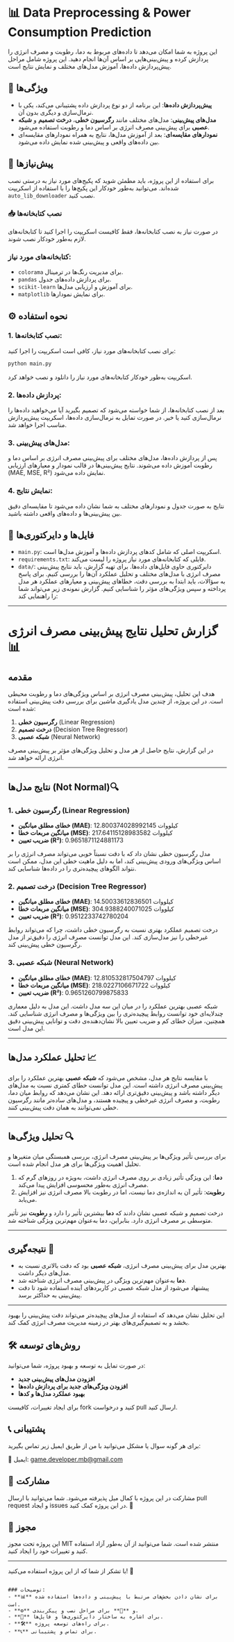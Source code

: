 # 📊 Data Preprocessing & Power Consumption Prediction

این پروژه به شما امکان می‌دهد تا داده‌های مربوط به دما، رطوبت و مصرف انرژی را پردازش کرده و پیش‌بینی‌هایی بر اساس آن‌ها انجام دهید. این پروژه شامل مراحل پیش‌پردازش داده‌ها، آموزش مدل‌های مختلف و نمایش نتایج است.

## 🚀 ویژگی‌ها

- **پیش‌پردازش داده‌ها**: این برنامه از دو نوع پردازش داده پشتیبانی می‌کند، یکی با نرمال‌سازی و دیگری بدون آن.
- **مدل‌های پیش‌بینی**: مدل‌های مختلف مانند **رگرسیون خطی**، **درخت تصمیم** و **شبکه عصبی** برای پیش‌بینی مصرف انرژی بر اساس دما و رطوبت استفاده می‌شود.
- **نمودارهای مقایسه‌ای**: بعد از آموزش مدل‌ها، نتایج به همراه نمودارهای مقایسه‌ای بین داده‌های واقعی و پیش‌بینی شده نمایش داده می‌شود.

## 🔧 پیش‌نیازها

برای استفاده از این پروژه، باید مطمئن شوید که پکیج‌های مورد نیاز به درستی نصب شده‌اند. می‌توانید به‌طور خودکار این پکیج‌ها را با استفاده از اسکریپت `auto_lib_downloader` نصب کنید.

### 📥 نصب کتابخانه‌ها

در صورت نیاز به نصب کتابخانه‌ها، فقط کافیست اسکریپت را اجرا کنید تا کتابخانه‌های لازم به‌طور خودکار نصب شوند.

### کتابخانه‌های مورد نیاز:

- `colorama` برای مدیریت رنگ‌ها در ترمینال.
- `pandas` برای پردازش داده‌های جدول.
- `scikit-learn` برای آموزش و ارزیابی مدل‌ها.
- `matplotlib` برای نمایش نمودارها.

## ⚙️ نحوه استفاده

### 1. نصب کتابخانه‌ها:

برای نصب کتابخانه‌های مورد نیاز، کافی است اسکریپت را اجرا کنید:

```bash
python main.py
```

اسکریپت به‌طور خودکار کتابخانه‌های مورد نیاز را دانلود و نصب خواهد کرد.

### 2. پردازش داده‌ها:

بعد از نصب کتابخانه‌ها، از شما خواسته می‌شود که تصمیم بگیرید آیا می‌خواهید داده‌ها را نرمال‌سازی کنید یا خیر. در صورت تمایل به نرمال‌سازی داده‌ها، اسکریپت پیش‌پردازش مناسب اجرا خواهد شد.

### 3. مدل‌های پیش‌بینی:

پس از پردازش داده‌ها، مدل‌های مختلف برای پیش‌بینی مصرف انرژی بر اساس دما و رطوبت آموزش داده می‌شوند. نتایج پیش‌بینی‌ها در قالب نمودار و معیارهای ارزیابی (MAE, MSE, R²) نمایش داده می‌شود.

### 4. نمایش نتایج:

نتایج به صورت جدول و نمودارهای مختلف به شما نشان داده می‌شود تا مقایسه‌ای دقیق بین پیش‌بینی‌ها و داده‌های واقعی داشته باشید.

## 📂 فایل‌ها و دایرکتوری‌ها

- `main.py`: اسکریپت اصلی که شامل کدهای پردازش داده‌ها و آموزش مدل‌ها است.
- `requirements.txt`: فایلی که کتابخانه‌های مورد نیاز پروژه را لیست می‌کند.
- `data/`: دایرکتوری حاوی فایل‌های داده‌ها.
برای تهیه گزارش، باید نتایج پیش‌بینی مصرف انرژی با مدل‌های مختلف و تحلیل عملکرد آن‌ها را بررسی کنیم. برای پاسخ به سؤالات، باید ابتدا به بررسی دقت، خطاهای پیش‌بینی و معیارهای عملکرد هر مدل پرداخته و سپس ویژگی‌های مؤثر را شناسایی کنیم. گزارش نمونه‌ی زیر می‌تواند شما را راهنمایی کند:

---

# گزارش تحلیل نتایج پیش‌بینی مصرف انرژی 📊

## مقدمه

هدف این تحلیل، پیش‌بینی مصرف انرژی بر اساس ویژگی‌های دما و رطوبت محیطی است. در این پروژه، از چندین مدل یادگیری ماشین برای بررسی دقت پیش‌بینی استفاده شده است:
1. **رگرسیون خطی** (Linear Regression)
2. **درخت تصمیم** (Decision Tree Regressor)
3. **شبکه عصبی** (Neural Network)

در این گزارش، نتایج حاصل از هر مدل و تحلیل ویژگی‌های مؤثر بر پیش‌بینی مصرف انرژی ارائه خواهد شد.

---

## نتایج مدل‌ها (Not Normal)🔍

### 1. رگرسیون خطی (Linear Regression)

- **خطای مطلق میانگین (MAE)**: 12.800374028992145 کیلووات
- **میانگین مربعات خطا (MSE)**: 217.64115128983582 کیلووات
- **ضریب تعیین (R²)**: 0.9651871124881173

مدل رگرسیون خطی نشان داد که با دقت نسبتاً خوبی می‌تواند مصرف انرژی را بر اساس ویژگی‌های ورودی پیش‌بینی کند، اما به دلیل ماهیت خطی این مدل، ممکن است نتواند الگوهای پیچیده‌تری را در داده‌ها شناسایی کند.

### 2. درخت تصمیم (Decision Tree Regressor)

- **خطای مطلق میانگین (MAE)**: 14.50033612836501 کیلووات
- **میانگین مربعات خطا (MSE)**: 304.9388240071025 کیلووات
- **ضریب تعیین (R²)**: 0.9512233742780204

درخت تصمیم عملکرد بهتری نسبت به رگرسیون خطی داشت، چرا که می‌تواند روابط غیرخطی را نیز مدل‌سازی کند. این مدل توانست مصرف انرژی را دقیق‌تر از مدل رگرسیون خطی پیش‌بینی کند.

### 3. شبکه عصبی (Neural Network)

- **خطای مطلق میانگین (MAE)**: 12.810532817504797 کیلووات
- **میانگین مربعات خطا (MSE)**: 218.0227106671722 کیلووات
- **ضریب تعیین (R²)**: 0.9651260799875833

شبکه عصبی بهترین عملکرد را در میان این سه مدل داشت. این مدل به دلیل معماری چندلایه‌ای خود توانست روابط پیچیده‌تری را بین ویژگی‌ها و مصرف انرژی شناسایی کند. همچنین، میزان خطای کم و ضریب تعیین بالا نشان‌دهنده‌ی دقت و توانایی پیش‌بینی دقیق این مدل است.

---

## تحلیل عملکرد مدل‌ها 📈

با مقایسه نتایج هر مدل، مشخص می‌شود که **شبکه عصبی** بهترین عملکرد را برای پیش‌بینی مصرف انرژی داشته است. این مدل توانست خطای کمتری نسبت به مدل‌های دیگر داشته باشد و پیش‌بینی دقیق‌تری ارائه دهد. این نشان می‌دهد که روابط میان دما، رطوبت، و مصرف انرژی غیرخطی و پیچیده هستند، و مدل‌های ساده‌تر مانند رگرسیون خطی نمی‌توانند به همان دقت پیش‌بینی کنند.

---

## تحلیل ویژگی‌ها 🔍

برای بررسی تأثیر ویژگی‌ها بر پیش‌بینی مصرف انرژی، بررسی همبستگی میان متغیرها و تحلیل اهمیت ویژگی‌ها برای هر مدل انجام شده است.

1. **دما**: این ویژگی تأثیر زیادی بر روی مصرف انرژی داشت، به‌ویژه در روزهای گرم که مصرف انرژی به‌طور محسوسی افزایش پیدا می‌کند.
2. **رطوبت**: تأثیر آن به اندازه‌ی دما نیست، اما در رطوبت بالا مصرف انرژی نیز افزایش می‌یابد.

درخت تصمیم و شبکه عصبی نشان دادند که **دما** بیشترین تأثیر را دارد و **رطوبت** نیز تأثیر متوسطی بر مصرف انرژی دارد. بنابراین، دما به‌عنوان مهم‌ترین ویژگی شناخته شد.

---

## نتیجه‌گیری 📝

- بهترین مدل برای پیش‌بینی مصرف انرژی، **شبکه عصبی** بود که دقت بالاتری نسبت به مدل‌های دیگر داشت.
- **دما** به‌عنوان مهم‌ترین ویژگی در پیش‌بینی مصرف انرژی شناخته شد.
- پیشنهاد می‌شود از مدل شبکه عصبی در کاربردهای آینده استفاده شود تا دقت پیش‌بینی به حداکثر برسد.

---

این تحلیل نشان می‌دهد که استفاده از مدل‌های پیچیده‌تر می‌تواند دقت پیش‌بینی را بهبود بخشد و به تصمیم‌گیری‌های بهتر در زمینه مدیریت مصرف انرژی کمک کند.
## 🛠️ روش‌های توسعه

در صورت تمایل به توسعه و بهبود پروژه، شما می‌توانید:

- **افزودن مدل‌های پیش‌بینی جدید**
- **افزودن ویژگی‌های جدید برای پردازش داده‌ها**
- **بهبود عملکرد مدل‌ها و کدها**

برای ایجاد تغییرات، کافیست fork کنید و درخواست pull ارسال کنید.

## 📞 پشتیبانی

برای هر گونه سوال یا مشکل می‌توانید با من از طریق ایمیل زیر تماس بگیرید:

📧 ایمیل: [game.developer.mb@gmail.com](mailto:game.developer.mb@gmail.com)

## 👥 مشارکت

مشارکت در این پروژه با کمال میل پذیرفته می‌شود. شما می‌توانید با ارسال pull request و ایجاد issues در این پروژه کمک کنید. 🙌

## 📝 مجوز

این پروژه تحت مجوز MIT منتشر شده است. شما می‌توانید از آن به‌طور آزاد استفاده کنید و تغییرات خود را ایجاد کنید.

---

با تشکر از شما که از این پروژه استفاده می‌کنید! 🙏
```

### توضیحات:
- **📊** برای نشان دادن بخش‌های مرتبط با پیش‌بینی و داده‌ها استفاده شده است.
- **⚙️** و **🔧** برای مراحل نصب و پیکربندی.
- **📂** برای اشاره به ساختار دایرکتوری‌ها و فایل‌ها.
- **🛠️** برای راه‌های توسعه پروژه.
- **📞** برای تماس و پشتیبانی.

